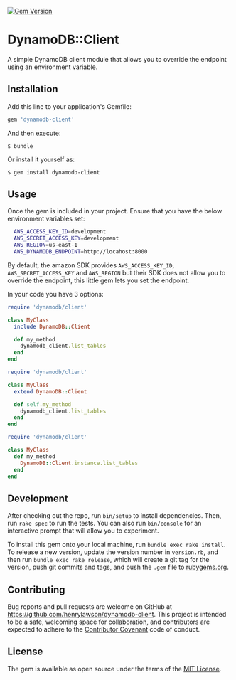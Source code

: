 [![Gem Version](https://badge.fury.io/rb/dynamodb-client.svg)](https://badge.fury.io/rb/dynamodb-client)
# DynamoDB::Client

A simple DynamoDB client module that allows you to override the endpoint using
an environment variable.

## Installation

Add this line to your application's Gemfile:

```ruby
gem 'dynamodb-client'
```

And then execute:

    $ bundle

Or install it yourself as:

    $ gem install dynamodb-client

## Usage

Once the gem is included in your project. Ensure that you have the below
environment variables set:

```bash
  AWS_ACCESS_KEY_ID=development
  AWS_SECRET_ACCESS_KEY=development
  AWS_REGION=us-east-1
  AWS_DYNAMODB_ENDPOINT=http://locahost:8000
```

By default, the amazon SDK provides `AWS_ACCESS_KEY_ID`,
`AWS_SECRET_ACCESS_KEY` and `AWS_REGION` but their SDK does not allow you to
override the endpoint, this little gem lets you set the endpoint.

In your code you have 3 options:

```ruby
require 'dynamodb/client'

class MyClass
  include DynamoDB::Client

  def my_method
    dynamodb_client.list_tables
  end
end
```

```ruby
require 'dynamodb/client'

class MyClass
  extend DynamoDB::Client

  def self.my_method
    dynamodb_client.list_tables
  end
end
```

```ruby
require 'dynamodb/client'

class MyClass
  def my_method
    DynamoDB::Client.instance.list_tables
  end
end
```

## Development

After checking out the repo, run `bin/setup` to install dependencies. Then, run
`rake spec` to run the tests. You can also run `bin/console` for an interactive
prompt that will allow you to experiment.

To install this gem onto your local machine, run `bundle exec rake install`. To
release a new version, update the version number in `version.rb`, and then run
`bundle exec rake release`, which will create a git tag for the version, push
git commits and tags, and push the `.gem` file to
[rubygems.org](https://rubygems.org).

## Contributing

Bug reports and pull requests are welcome on GitHub at
https://github.com/henrylawson/dynamodb-client. This project is intended to be
a safe, welcoming space for collaboration, and contributors are expected to
adhere to the [Contributor Covenant](http://contributor-covenant.org) code of
conduct.


## License

The gem is available as open source under the terms of the [MIT
License](http://opensource.org/licenses/MIT).


